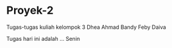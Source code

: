 # Proyek-2
Tugas-tugas kuliah kelompok 3
Dhea
Ahmad
Bandy
Feby
Daiva

Tugas hari ini adalah ...
Senin 